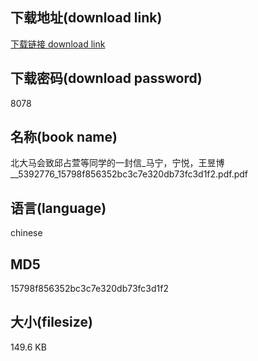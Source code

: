## 下载地址(download link)
[下载链接 download link](https://voluble-croquembouche-d321dc.netlify.app/?s=%E5%8C%97%E5%A4%A7%E9%A9%AC%E4%BC%9A%E8%87%B4%E9%82%B1%E5%8D%A0%E8%90%B1%E7%AD%89%E5%90%8C%E5%AD%A6%E7%9A%84%E4%B8%80%E5%B0%81%E4%BF%A1_%E9%A9%AC%E5%AE%81%EF%BC%8C%E5%AE%81%E6%82%A6%EF%BC%8C%E7%8E%8B%E6%98%B1%E5%8D%9A__5392776_15798f856352bc3c7e320db73fc3d1f2.pdf)

## 下载密码(download password)
8078

## 名称(book name)
北大马会致邱占萱等同学的一封信_马宁，宁悦，王昱博__5392776_15798f856352bc3c7e320db73fc3d1f2.pdf.pdf

## 语言(language)
chinese

## MD5
15798f856352bc3c7e320db73fc3d1f2

## 大小(filesize)
149.6 KB

